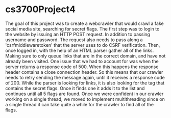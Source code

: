 # cs3700Project4
The goal of this project was to create a webcrawler that would crawl a fake social media site, searching for secret flags.
The first step was to login to the website by issuing an HTTP POST request. In addition to passing username and password.
The request also needs to pass along a 'csrfmiddlewaretoken' that the server uses to do CSRF verification. Then, once logged
in, with the help of an HTML parser gather all of the links. Making sure to only queue links that are in the correct domain,
and have not already been visited. One issue that we had to account for was when the server returns a response code of 500.
When this happens the response header contains a close connection header. So this means that our crawler needs to retry sending
the message again, until it receives a response code of 200. While the parser is looking for links, it is also looking for the
tag that contains the secret flags. Once it finds one it adds it to the list and continues until all 5 flags are found. Once we
were confident in our crawler working on a single thread, we moved to implement multithreading since on a single thread it can 
take quite a while for the crawler to find all of the flags. 
